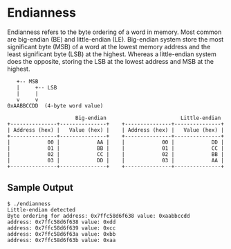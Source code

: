 # Endianness

Endianness refers to the byte ordering of a word in memory.  Most common are
big-endian (BE) and little-endian (LE).  Big-endian system store the most
significant byte (MSB) of a word at the lowest memory address and the least
significant byte (LSB) at the highest.  Whereas a little-endian system does the
opposite, storing the LSB at the lowest address and MSB at the highest.

```text
   +-- MSB
   |     +-- LSB
   |     |
   v     v
0xAABBCCDD  (4-byte word value)

                      Big-endian                        Little-endian
+---------------+---------------+    +---------------+---------------+
| Address (hex) |   Value (hex) |    | Address (hex) |   Value (hex) |
+---------------+---------------+    +---------------+---------------+
|            00 |            AA |    |            00 |            DD |
|            01 |            BB |    |            01 |            CC |
|            02 |            CC |    |            02 |            BB |
|            03 |            DD |    |            03 |            AA |
+---------------+---------------+    +---------------+---------------+
```

## Sample Output

```text
$ ./endianness 
Little-endian detected
Byte ordering for address: 0x7ffc58d6f638 value: 0xaabbccdd
address: 0x7ffc58d6f638 value: 0xdd
address: 0x7ffc58d6f639 value: 0xcc
address: 0x7ffc58d6f63a value: 0xbb
address: 0x7ffc58d6f63b value: 0xaa
```